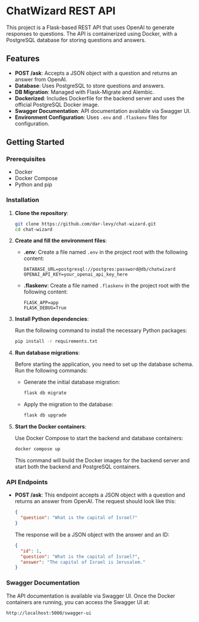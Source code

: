 # ChatWizard REST API

This project is a Flask-based REST API that uses OpenAI to generate responses to questions. The API is containerized using Docker, with a PostgreSQL database for storing questions and answers.

## Features

- **POST /ask**: Accepts a JSON object with a question and returns an answer from OpenAI.
- **Database**: Uses PostgreSQL to store questions and answers.
- **DB Migration**: Managed with Flask-Migrate and Alembic.
- **Dockerized**: Includes Dockerfile for the backend server and uses the official PostgreSQL Docker image.
- **Swagger Documentation**: API documentation available via Swagger UI.
- **Environment Configuration**: Uses `.env` and `.flaskenv` files for configuration.

## Getting Started

### Prerequisites

- Docker
- Docker Compose
- Python and pip

### Installation

1. **Clone the repository**:

   ```sh
   git clone https://github.com/dar-levy/chat-wizard.git
   cd chat-wizard
   ```

2. **Create and fill the environment files**:

   - **.env**: Create a file named `.env` in the project root with the following content:

     ```env
     DATABASE_URL=postgresql://postgres:password@db/chatwizard
     OPENAI_API_KEY=your_openai_api_key_here
     ```

   - **.flaskenv**: Create a file named `.flaskenv` in the project root with the following content:

     ```env
     FLASK_APP=app
     FLASK_DEBUG=True
     ```

3. **Install Python dependencies**:

   Run the following command to install the necessary Python packages:

   ```sh
   pip install -r requirements.txt
   ```

4. **Run database migrations**:

   Before starting the application, you need to set up the database schema. Run the following commands:

   - Generate the initial database migration:

     ```sh
     flask db migrate
     ```

   - Apply the migration to the database:

     ```sh
     flask db upgrade
     ```

5. **Start the Docker containers**:

   Use Docker Compose to start the backend and database containers:

   ```sh
   docker compose up
   ```

   This command will build the Docker images for the backend server and start both the backend and PostgreSQL containers.

### API Endpoints

- **POST /ask**: This endpoint accepts a JSON object with a question and returns an answer from OpenAI. The request should look like this:

  ```json
  {
    "question": "What is the capital of Israel?"
  }
  ```

  The response will be a JSON object with the answer and an ID:

  ```json
  {
    "id": 1,
    "question": "What is the capital of Israel?",
    "answer": "The capital of Israel is Jerusalem."
  }
  ```

### Swagger Documentation

The API documentation is available via Swagger UI. Once the Docker containers are running, you can access the Swagger UI at:

```
http://localhost:5000/swagger-ui
```
